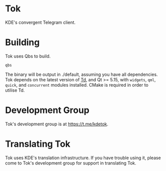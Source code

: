 # Tok

KDE's convergent Telegram client.

# Building

Tok uses Qbs to build.

```
qbs
```

The binary will be output in ./default, assuming you have all dependencies.
Tok depends on the latest version of [Td](https://github.com/tdlib/td), and Qt >= 5.15, with `widgets`, `qml`, `quick`, and `concurrent` modules installed.
CMake is required in order to utilise Td.

# Development Group

Tok's development group is at https://t.me/kdetok.

# Translating Tok

Tok uses KDE's translation infrastructure.
If you have trouble using it, please come to Tok's development group for support in translating Tok.
